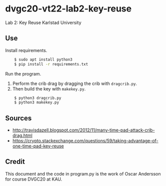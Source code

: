 # dvgc20-vt22-lab2-key-reuse
Lab 2: Key Reuse Karlstad University

## Use
Install requirements.
```bash
    $ sudo apt install python3
    $ pip install -r requirements.txt
```
Run the program.
1. Perform the crib drag by dragging the crib with `dragcrib.py`.
2. Then build the key with `makekey.py`.
```bash
    $ python3 dragcrib.py
    $ python3 makekey.py
```

## Sources
* http://travisdazell.blogspot.com/2012/11/many-time-pad-attack-crib-drag.html
* https://crypto.stackexchange.com/questions/59/taking-advantage-of-one-time-pad-key-reuse

## Credit
This document and the code in program.py is the work of Oscar Andersson for course DVGC20 at KAU.